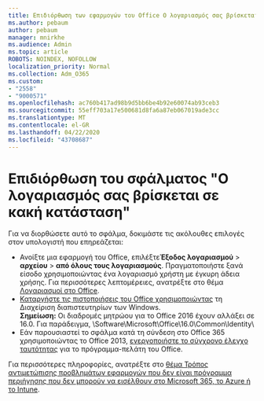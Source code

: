 ```yaml
---
title: Επιδιόρθωση των εφαρμογών του Office Ο λογαριασμός σας βρίσκεται σε εσφαλμένη κατάσταση
ms.author: pebaum
author: pebaum
manager: mnirkhe
ms.audience: Admin
ms.topic: article
ROBOTS: NOINDEX, NOFOLLOW
localization_priority: Normal
ms.collection: Adm_O365
ms.custom:
- "2558"
- "9000571"
ms.openlocfilehash: ac760b417ad98b9d5bb6be4b92e60074ab93ceb3
ms.sourcegitcommit: 55eff703a17e500681d8fa6a87eb067019ade3cc
ms.translationtype: MT
ms.contentlocale: el-GR
ms.lasthandoff: 04/22/2020
ms.locfileid: "43708687"
---
```

# <a name="fixing-the-office-apps-your-account-is-in-a-bad-state-error"></a>Επιδιόρθωση του σφάλματος "Ο λογαριασμός σας βρίσκεται σε κακή κατάσταση"

Για να διορθώσετε αυτό το σφάλμα, δοκιμάστε τις ακόλουθες επιλογές στον υπολογιστή που επηρεάζεται:

- Ανοίξτε μια εφαρμογή του Office, επιλέξτε**Έξοδος λογαριασμού** >  **αρχείου** > **από όλους τους λογαριασμούς**. Πραγματοποιήστε ξανά είσοδο χρησιμοποιώντας ένα λογαριασμό χρήστη με έγκυρη άδεια χρήσης. Για περισσότερες λεπτομέρειες, ανατρέξτε στο θέμα [Λογαριασμοί στο Office](https://support.office.com/article/accounts-in-office-628ea040-f265-49de-b986-be09c3ebf8a9).
- [Καταργήστε τις πιστοποιήσεις του Office χρησιμοποιώντας](https://docs.microsoft.com/office/troubleshoot/error-messages/another-account-already-signed-in#step-3-clear-cached-credentials-on-the-computer) τη Διαχείριση διαπιστευτηρίων των Windows.<br>
  **Σημείωση:** Οι διαδρομές μητρώου για το Office 2016 έχουν αλλάξει σε 16.0. Για παράδειγμα, \Software\Microsoft\Office\16.0\Common\Identity\
- Εάν παρουσιαστεί το σφάλμα κατά τη σύνδεση στο Office 365 χρησιμοποιώντας το Office 2013, [ενεργοποιήστε το σύγχρονο έλεγχο ταυτότητας](https://docs.microsoft.com/office365/admin/security-and-compliance/enable-modern-authentication) για το πρόγραμμα-πελάτη του Office.

Για περισσότερες πληροφορίες, ανατρέξτε στο [θέμα Τρόπος αντιμετώπισης προβλημάτων εφαρμογών που δεν είναι πρόγραμμα περιήγησης που δεν μπορούν να εισέλθουν στο Microsoft 365, το Azure ή το Intune](https://support.office.com/article/how-to-troubleshoot-non-browser-apps-that-can-t-sign-in-to-office-365-azure-or-intune-3ba1b268-66f6-462c-b0e5-070f5c2603c1).

